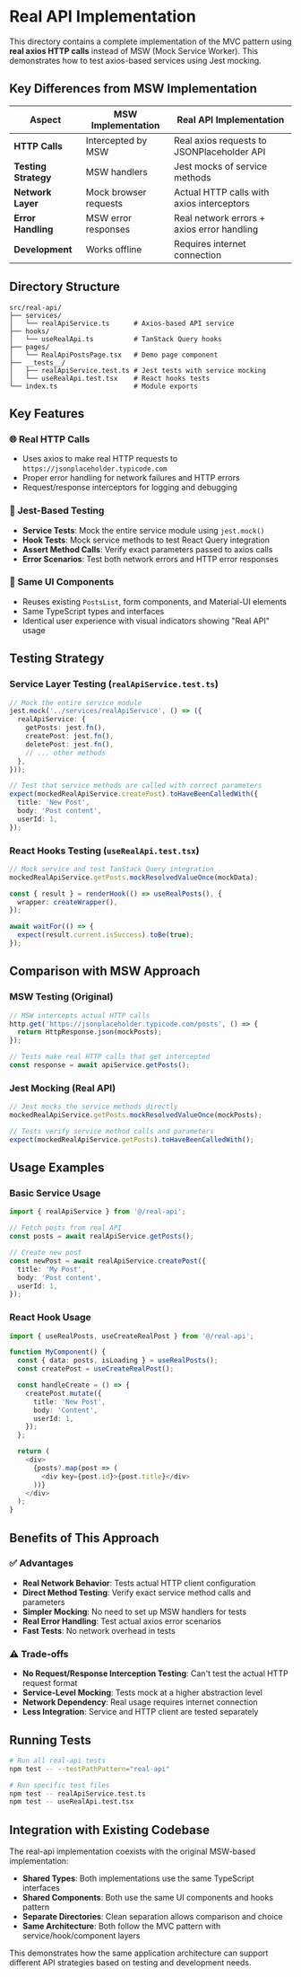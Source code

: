 # Real API Implementation

This directory contains a complete implementation of the MVC pattern using **real axios HTTP calls** instead of MSW (Mock Service Worker). This demonstrates how to test axios-based services using Jest mocking.

## Key Differences from MSW Implementation

| Aspect | MSW Implementation | Real API Implementation |
|--------|-------------------|-------------------------|
| **HTTP Calls** | Intercepted by MSW | Real axios requests to JSONPlaceholder API |
| **Testing Strategy** | MSW handlers | Jest mocks of service methods |
| **Network Layer** | Mock browser requests | Actual HTTP calls with axios interceptors |
| **Error Handling** | MSW error responses | Real network errors + axios error handling |
| **Development** | Works offline | Requires internet connection |

## Directory Structure

```
src/real-api/
├── services/
│   └── realApiService.ts      # Axios-based API service
├── hooks/
│   └── useRealApi.ts          # TanStack Query hooks
├── pages/
│   └── RealApiPostsPage.tsx   # Demo page component
├── __tests__/
│   ├── realApiService.test.ts # Jest tests with service mocking
│   └── useRealApi.test.tsx    # React hooks tests
└── index.ts                   # Module exports
```

## Key Features

### 🌐 Real HTTP Calls
- Uses axios to make real HTTP requests to `https://jsonplaceholder.typicode.com`
- Proper error handling for network failures and HTTP errors
- Request/response interceptors for logging and debugging

### 🧪 Jest-Based Testing
- **Service Tests**: Mock the entire service module using `jest.mock()`
- **Hook Tests**: Mock service methods to test React Query integration
- **Assert Method Calls**: Verify exact parameters passed to axios calls
- **Error Scenarios**: Test both network errors and HTTP error responses

### 🔄 Same UI Components
- Reuses existing `PostsList`, form components, and Material-UI elements
- Same TypeScript types and interfaces
- Identical user experience with visual indicators showing "Real API" usage

## Testing Strategy

### Service Layer Testing (`realApiService.test.ts`)

```typescript
// Mock the entire service module
jest.mock('../services/realApiService', () => ({
  realApiService: {
    getPosts: jest.fn(),
    createPost: jest.fn(),
    deletePost: jest.fn(),
    // ... other methods
  },
}));

// Test that service methods are called with correct parameters
expect(mockedRealApiService.createPost).toHaveBeenCalledWith({
  title: 'New Post',
  body: 'Post content',
  userId: 1,
});
```

### React Hooks Testing (`useRealApi.test.tsx`)

```typescript
// Mock service and test TanStack Query integration
mockedRealApiService.getPosts.mockResolvedValueOnce(mockData);

const { result } = renderHook(() => useRealPosts(), {
  wrapper: createWrapper(),
});

await waitFor(() => {
  expect(result.current.isSuccess).toBe(true);
});
```

## Comparison with MSW Approach

### MSW Testing (Original)
```typescript
// MSW intercepts actual HTTP calls
http.get('https://jsonplaceholder.typicode.com/posts', () => {
  return HttpResponse.json(mockPosts);
});

// Tests make real HTTP calls that get intercepted
const response = await apiService.getPosts();
```

### Jest Mocking (Real API)
```typescript
// Jest mocks the service methods directly
mockedRealApiService.getPosts.mockResolvedValueOnce(mockPosts);

// Tests verify service method calls and parameters
expect(mockedRealApiService.getPosts).toHaveBeenCalledWith();
```

## Usage Examples

### Basic Service Usage

```typescript
import { realApiService } from '@/real-api';

// Fetch posts from real API
const posts = await realApiService.getPosts();

// Create new post
const newPost = await realApiService.createPost({
  title: 'My Post',
  body: 'Post content',
  userId: 1,
});
```

### React Hook Usage

```typescript
import { useRealPosts, useCreateRealPost } from '@/real-api';

function MyComponent() {
  const { data: posts, isLoading } = useRealPosts();
  const createPost = useCreateRealPost();

  const handleCreate = () => {
    createPost.mutate({
      title: 'New Post',
      body: 'Content',
      userId: 1,
    });
  };

  return (
    <div>
      {posts?.map(post => (
        <div key={post.id}>{post.title}</div>
      ))}
    </div>
  );
}
```

## Benefits of This Approach

### ✅ Advantages
- **Real Network Behavior**: Tests actual HTTP client configuration
- **Direct Method Testing**: Verify exact service method calls and parameters
- **Simpler Mocking**: No need to set up MSW handlers for tests
- **Real Error Handling**: Test actual axios error scenarios
- **Fast Tests**: No network overhead in tests

### ⚠️ Trade-offs
- **No Request/Response Interception Testing**: Can't test the actual HTTP request format
- **Service-Level Mocking**: Tests mock at a higher abstraction level
- **Network Dependency**: Real usage requires internet connection
- **Less Integration**: Service and HTTP client are tested separately

## Running Tests

```bash
# Run all real-api tests
npm test -- --testPathPattern="real-api"

# Run specific test files
npm test -- realApiService.test.ts
npm test -- useRealApi.test.tsx
```

## Integration with Existing Codebase

The real-api implementation coexists with the original MSW-based implementation:

- **Shared Types**: Both implementations use the same TypeScript interfaces
- **Shared Components**: Both use the same UI components and hooks pattern
- **Separate Directories**: Clean separation allows comparison and choice
- **Same Architecture**: Both follow the MVC pattern with service/hook/component layers

This demonstrates how the same application architecture can support different API strategies based on testing and development needs.

